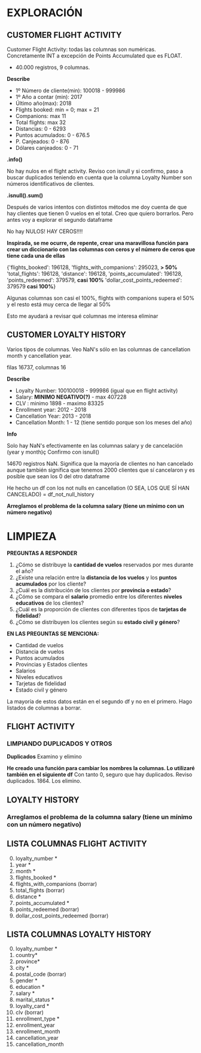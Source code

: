 # EXPLORACIÓN
## CUSTOMER FLIGHT ACTIVITY
Customer Flight Activity: todas las columnas son numéricas. Concretamente INT a excepción de Points Accumulated  que es FLOAT.

+ 40.000 registros, 9 columnas.

**Describe**
- 1º Número de cliente(min): 100018 - 999986
- 1º Año a contar (min): 2017
- Último año(max): 2018
- Flights booked: min = 0; max = 21
- Companions: max 11
- Total flights: max 32
- Distancias: 0 - 6293
- Puntos acumulados: 0 - 676.5
- P. Canjeados: 0 - 876
- Dólares canjeados: 0 - 71

**.info()**

No hay nulos en el flight activity. Reviso con isnull y si confirmo, paso a buscar duplicados teniendo en cuenta que la columna Loyalty Number son números identificativos de clientes.

**.isnull().sum()**

Después de varios intentos con distintos métodos me doy cuenta de que hay clientes que tienen 0 vuelos en el total. Creo que quiero borrarlos. Pero antes voy a explorar el segundo dataframe

No hay NULOS! HAY CEROS!!!! 

**Inspirada, se me ocurre, de repente, crear una maravillosa función para crear un diccionario con las columnas con ceros y el número de ceros que tiene cada una de ellas**

{'flights_booked': 196128,
 'flights_with_companions': 295023, **> 50%**
 'total_flights': 196128, 
 'distance': 196128,
 'points_accumulated': 196128,
 'points_redeemed': 379579, **casi 100%**
 'dollar_cost_points_redeemed': 379579 **casi 100%**}

 Algunas columnas son casi el 100%, flights with companions supera el 50% y el resto está muy cerca de llegar al 50%

 Esto me ayudará a revisar qué columnas me interesa eliminar

## CUSTOMER LOYALTY HISTORY

Varios tipos de columnas. Veo NaN's sólo en las columnas de cancellation month y cancellation year. 

filas 16737, columnas 16

**Describe**

- Loyalty Number: 100100018 - 999986 (igual que en flight activity)
- Salary: **MINIMO NEGATIVO(?)** - max 407228
- CLV : minimo 1898 - maximo 83325
- Enrollment year: 2012 - 2018
- Cancellation Year: 2013 - 2018
- Cancellation Month: 1 - 12 (tiene sentido porque son los meses del año)

**Info**

Solo hay NaN's efectivamente en las columnas salary y  de cancelación (year y month)ç
Confirmo con isnull()


14670 registros NaN. Significa que la mayoría de clientes no han cancelado aunque también significa que tenemos 2000 clientes que sí cancelaron y es posible que sean los 0 del otro dataframe

He hecho un df con los not nulls en cancellation (O SEA, LOS QUE SÍ HAN CANCELADO) = df_not_null_history

**Arreglamos el problema de la columna salary (tiene un mínimo con un número negativo)**


# LIMPIEZA


**PREGUNTAS A RESPONDER**
1. ¿Cómo se distribuye la **cantidad de vuelos** reservados por mes durante el año?
2. ¿Existe una relación entre la **distancia de los vuelos** y los **puntos acumulados** por los cliente?
3. ¿Cuál es la distribución de los clientes por **provincia o estado**?
4. ¿Cómo se compara el **salario** promedio entre los diferentes **niveles educativos** de los clientes?
5. ¿Cuál es la proporción de clientes con diferentes tipos de **tarjetas de fidelidad**?
6. ¿Cómo se distribuyen los clientes según su **estado civil y género**?

**EN LAS PREGUNTAS SE MENCIONA:**

- Cantidad de vuelos
- Distancia de vuelos
- Puntos acumulados
- Provincias y Estados clientes
- Salarios
- Niveles educativos
- Tarjetas de fidelidad
- Estado civil y género

La mayoría de estos datos están en el segundo df y no en el primero. Hago listados de columnas a borrar.
## FLIGHT ACTIVITY
### LIMPIANDO DUPLICADOS Y OTROS
**Duplicados**
Examino y elimino

**He creado una función para cambiar los nombres la columnas. Lo utilizaré también en el siguiente df**
Con tanto 0, seguro que hay duplicados. Reviso duplicados. 1864. Los elimino.

## LOYALTY HISTORY
### Arreglamos el problema de la columna salary (tiene un mínimo con un número negativo)


## LISTA COLUMNAS FLIGHT ACTIVITY
 0. loyalty_number *  
 1. year  *     
 2. month *
 3. flights_booked  * 
 4. flights_with_companions (borrar)
 5. total_flights (borrar)     
 6. distance *            
 7. points_accumulated *   
 8. points_redeemed   (borrar)    
 9. dollar_cost_points_redeemed (borrar)

 ## LISTA COLUMNAS LOYALTY HISTORY
 0. loyalty_number *
 1. country*
 2. province*
 3. city *
 4. postal_code (borrar)
 5. gender * 
 6. education *
 7. salary *
 8. marital_status  *
 9. loyalty_card  *
 10. clv (borrar)
 11. enrollment_type *
 12. enrollment_year 
 13. enrollment_month 
 14. cancellation_year
 15. cancellation_month